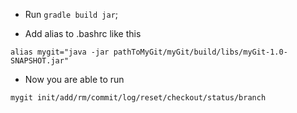 * Run ```gradle build jar```;

* Add alias to .bashrc like this 
```
alias mygit="java -jar pathToMyGit/myGit/build/libs/myGit-1.0-SNAPSHOT.jar"
```
* Now you are able to run 
```
mygit init/add/rm/commit/log/reset/checkout/status/branch
```